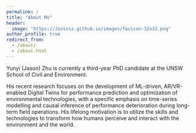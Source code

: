 ```yaml
---
permalink: /
title: "About Me"
header:
  image: "https://Jassssz.github.io/images/favicon-32x32.png"
author_profile: true
redirect_from: 
  - /about/
  - /about.html
---
```



Yunyi (Jason) Zhu is currently a third-year PhD candidate at the UNSW School of Civil and Environment.

His recent research focuses on the development of ML-driven, AR/VR-enabled Digital Twins for performance prediction and optimization of environmental technologies, with a specific emphasis on time-series modelling and causal inference of performance deterioration during long-term field operations. His lifelong motivation is to utilize the skills and technologies to transform how humans perceive and interact with the environment and the world.

